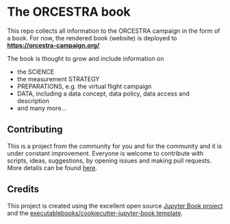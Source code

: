 # The ORCESTRA book

This repo collects all information to the ORCESTRA campaign in the form of a book. For now, the rendered book (website) is deployed to **https://orcestra-campaign.org/**

The book is thought to grow and include information on
* the SCIENCE
* the measurement STRATEGY
* PREPARATIONS, e.g. the virtual flight campaign
* DATA, including a data concept, data policy, data access and description
* and many more...

## Contributing

This is a project from the community for you and for the community and it is under constant improvement. Everyone is welcome to contribute with scripts, ideas, suggestions, by opening issues and making pull requests. More details can be found [here](CONTRIBUTING.md).

## Credits

This project is created using the excellent open source [Jupyter Book project](https://jupyterbook.org/) and the [executablebooks/cookiecutter-jupyter-book template](https://github.com/executablebooks/cookiecutter-jupyter-book).
